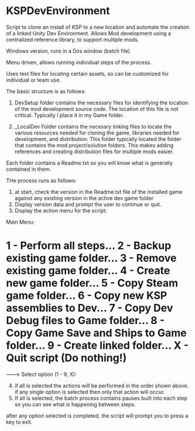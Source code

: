 # KSPDevEnvironment
Script to clone an install of KSP to a new location and automate the creation of a linked  Unity Dev Environment.  Allows Mod development using a centralized reference library, to support multiple mods.

Windows version, runs in a Dos window (batch file)

Menu driven, allows running individual steps of the process.

Uses text files for locating certain assets, so can be customized for individual or team use.

The basic structure is as follows:

1.  DevSetup folder contains the necessary files for identifying the location of the mod development source code.  The location of this file is not critical. Typically I place it in my Game folder.  

2.  _LocalDev Folder contains the necessry linking files to locate the various resources needed for cloning the game, libraries needed for development, and distribution.  This folder typically located the folder that contains the mod project/solution folders.  This makes adding references and creating distribution files for multiple mods easier.


Each folder contains a Readme.txt so you will know what is generally contained in them.

THe process runs as follows:

1.  at start, check the version in the Readme.txt file of the installed game against any existing version in the active dev game folder
2.  Display version data and prompt the user to continue or quit.
3.  Display the action menu for the script:
  
   Main Menu:

  1 - Perform all steps...
  2 - Backup existing game folder...
  3 - Remove existing game folder...
  4 - Create new game folder...
  5 - Copy Steam game folder...
  6 - Copy new KSP assemblies to Dev...
  7 - Copy Dev Debug files to Game folder...
  8 - Copy Game Save and Ships to Game folder...
  9 - Create linked folder...
  X - Quit script  (Do nothing!)
 ====================================================

---> Select option (1 - 9, X): 

4.  if all is selected the actions will be performed in the order shown above. if any single option is selected then only that action will occur.
5.  If all is selected, the batch process contains pauses built into each step so you can see what is happening between steps. 

after any option selected is completed, the script will prompt you to press a key to exit.
